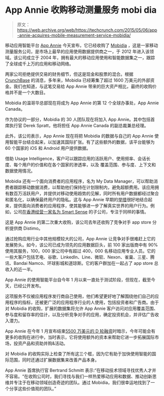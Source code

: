 # App Annie 收购移动测量服务 mobi dia 

> 原文：<https://web.archive.org/web/https://techcrunch.com/2015/05/06/app-annie-acquires-mobile-measurement-service-mobidia/>

移动应用智能平台 [App Annie](https://web.archive.org/web/20221007211943/http://www.appannie.com/) 今天宣布，它已经收购了 [Mobidia](https://web.archive.org/web/20221007211943/http://www.mobidia.com/) ，这是一家移动测量服务公司，是市场上最早的应用使用数据提供商之一，于 2012 年进入该领域。该公司成立于 2004 年，拥有最大的移动应用使用和智能数据集之一，跟踪了全球成千上万的应用和移动网络。

两家公司拒绝提供交易的财务细节，但这是现金和股票的混合。根据 [CrunchBase](https://web.archive.org/web/20221007211943/https://www.crunchbase.com/organization/mobidia-technology) 的消息，多年来，Mobidia 已经筹集了超过 1600 万美元的外部资金。我们也知道，与这笔交易给 App Annie 带来的巨大资产相比，最终的收购价格并不是一个大数目。

Mobidia 的温哥华总部现在将成为 App Annie 的第 12 个全球办事处，App Annie Canada。

作为协议的一部分，Mobidia 的 30 人团队现在将加入 App Annie。其中包括首席执行官 Derek Spratt，他将担任 App Annie Canada 的副总裁兼总经理。

此外，该公司表示，App Annie 现在将把 Mobidia 的数据与自己的 App Annie 使用智能平台结合起来，以加速其国际扩张。有了这些额外的数据，该平台能够为 60 个国家的 iOS 和 Android 用户提供数据。

借助 Usage Intelligence，客户可以跟踪应用的活跃用户、使用频率、会话长度、每个用户的价值和在各个国家的渗透率，以及
覆盖范围、参与度、上下文和数据使用情况。

Mobidia 还有一个面向消费者的应用程序，名为 My Data Manager，可以帮助消费者跟踪移动数据消费，以帮助他们保持在计划限制内，避免超额费用。该应用拥有数百万活跃用户，并提供对移动使用趋势的见解，同时所有用户数据都经过聚合和匿名化，以确保最终用户的隐私。这与 App Annie 早期的[举措](https://web.archive.org/web/20221007211943/https://beta.techcrunch.com/2014/10/31/app-annie-fills-the-void-left-by-facebooks-onavo-acquisition-with-its-new-company-smart-sense/)很好地结合起来，提供面向消费者的应用程序，使其能够进一步了解真实世界的用户行为。例如，公司[在香港经营一家名为 Smart Sense](https://web.archive.org/web/20221007211943/https://beta.techcrunch.com/2014/10/31/app-annie-fills-the-void-left-by-facebooks-onavo-acquisition-with-its-new-company-smart-sense/) 的子公司，专注于同样的事情。

这是 App Annie 的第二次重大收购，该公司去年还收购了竞争对手 app store 分析提供商 Distimo。

通过抢购应用行业中其他规模较大的公司，App Annie 让竞争对手很难赶上它的发展势头。如今，该公司已成为领先的应用数据巨头，前 100 家出版商中有 90%使用其服务，100，000 家公司中有超过 400，000 名移动应用专业人员。它的一些大客户包括艺电、谷歌、LinkedIn、Line、微软、Nexon、雀巢、三星、腾讯、Bandai Namco、环球影城和道琼斯。它的客户群加在一起占了 app store 总收入的近一半。

App Annie 的使用智能平台自今年 1 月以来一直处于测试阶段，但现在，截至今天，已经公开发布。

这项服务不仅被应用程序发行商自己使用，他们希望更好地了解围绕他们自己的应用程序的指标，还被更广泛的应用程序行业的人使用，包括投资者和广告商。由于对 Mobidia 的收购，扩展的数据集将允许 App Annie 客户访问对应用覆盖范围、参与度和留存率的估计，以及分析竞争对手的应用，确定投资机会，并评估广告收入潜力。

App Annie 在今年 1 月宣布结束[5500 万美元的 D 轮融资](https://web.archive.org/web/20221007211943/https://beta.techcrunch.com/2015/01/13/app-annie-raises-55-million-series-d-launches-new-product-for-tracking-app-usage/)时暗示，今年可能会有更多的收购在进行中，当时表示，它将使用额外的资本来帮助它进一步拓展国际市场，投资产品和资助并购&活动。

对 Mobidia 的收购实际上检查了所有这三个框，因为它有助于加快使用智能的国际范围，同时还通过扩展数据集来改善产品本身。

App Annie 首席执行官 Bertrand Schmitt 表示:“在移动技术领域寻找优秀人才并不容易。“在收购公司时，我们寻找与我们一样热爱移动应用和数据、推动创新思维并专注于在移动领域创造奇迹的团队。通过 Mobidia，我们很幸运地找到了一个分享这些价值观的团队。”